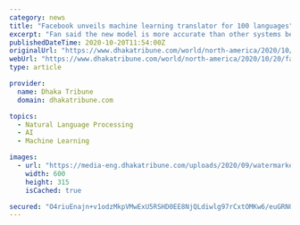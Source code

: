 ```yaml
---
category: news
title: "Facebook unveils machine learning translator for 100 languages"
excerpt: "Fan said the new model is more accurate than other systems because it does not rely on English as an intermediary translation step"
publishedDateTime: 2020-10-20T11:54:00Z
originalUrl: "https://www.dhakatribune.com/world/north-america/2020/10/20/facebook-unveils-machine-learning-translator-for-100-languages"
webUrl: "https://www.dhakatribune.com/world/north-america/2020/10/20/facebook-unveils-machine-learning-translator-for-100-languages"
type: article

provider:
  name: Dhaka Tribune
  domain: dhakatribune.com

topics:
  - Natural Language Processing
  - AI
  - Machine Learning

images:
  - url: "https://media-eng.dhakatribune.com/uploads/2020/09/watermarked/347209/1603194449434facebook-1599052157930.jpg"
    width: 600
    height: 315
    isCached: true

secured: "O4riuEnajn+v1odzMkpVMwExU5RSHD0EE8NjQLdiwlg97rCxtOMKw6/euGRN0wCOHv7WB4QV4KnqAjDc29bbkhUbhQ2VOfbNiXX8dIm9KKrBbI6PywQkUfxmDdTfKOfvLEnr8Nd5f2nOs9H7FEq3ZA37fKZQu26tt8+mgHh4g+mwXc1mj3ry/1jlMMoen2Bpfi9/+2Q7cb56bnFKjrsodXSDuHuD2Z6ylsT9uMGqhBs8Gufb/+CqJ6q6ZSXg84LgYbVyl4oL6TvFgzYpKFJRn5YHuOP+J460J0eq4NqnCumkm2XLD5Bqu6z9Rv42W6zvgmdF5IDmeB13mHE6jpJBxAY96WM2tRYnoBY5TmzAo9o=;7HDxT/jqX4nwAAlxd+VXgA=="
---
```


